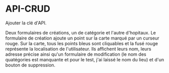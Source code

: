 # API-CRUD

Ajouter la clé d'API.


Deux formulaires de créations, un de catégorie et l'autre d'hopitaux. Le formulaire de création ajoute un point sur la carte marqué par un curseur rouge.
Sur la carte, tous les points bleus sont cliquables et la fusé rouge représente la localisation de l'utilisateur. Ils affichent leurs nom, leurs adresse précise ainsi qu'un formulaire de modification (le nom des quatégories est manquante et pour le test, j'ai laissé le nom du lieu) et d'un bouton de suppression. 
